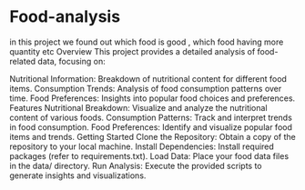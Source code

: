 # Food-analysis
in this project we found out which food is good , which food having more quantity etc
Overview
This project provides a detailed analysis of food-related data, focusing on:

Nutritional Information: Breakdown of nutritional content for different food items.
Consumption Trends: Analysis of food consumption patterns over time.
Food Preferences: Insights into popular food choices and preferences.
Features
Nutritional Breakdown: Visualize and analyze the nutritional content of various foods.
Consumption Patterns: Track and interpret trends in food consumption.
Food Preferences: Identify and visualize popular food items and trends.
Getting Started
Clone the Repository: Obtain a copy of the repository to your local machine.
Install Dependencies: Install required packages (refer to requirements.txt).
Load Data: Place your food data files in the data/ directory.
Run Analysis: Execute the provided scripts to generate insights and visualizations.
